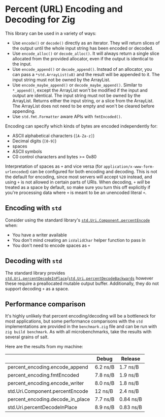 # Percent (URL) Encoding and Decoding for Zig

This library can be used in a variety of ways:

* Use `encode()` or `decode()` directly as an iterator.  They will return slices of the output until the whole input string has been encoded or decoded.
* Use `encode_alloc()` or `decode_alloc()`.  It will always return a single slice allocated from the provided allocator, even if the output is identical to the input.
* Use `encode_append()` or `decode_append()`.  Instead of an allocator, you can pass a `*std.ArrayList(u8)` and the result will be appended to it.  The input string must not be owned by the ArrayList.
* Use `encode_maybe_append()` or `decode_maybe_append()`.  Similar to `*_append()`, except the ArrayList won't be modified if the input and output are identical.  The input string must not be owned by the ArrayList.  Returns either the input string, or a slice from the ArrayList.  The ArrayList does not need to be empty and won't be cleared before appending.
* Use `std.fmt.Formatter` aware APIs with `fmtEncoded()`.

Encoding can specify which kinds of bytes are encoded independently for:
* ASCII alphabetical characters (`[A-Za-z]`)
* Decimal digits (`[0-9]`)
* spaces
* ASCII symbols
* C0 control characters and bytes >= 0x80

Interpretation of spaces as `+` and vice versa (for `application/x-www-form-urlencoded`) can be configured for both encoding and decoding.  This is not the default for encoding, since most servers will accept `%20` instead, and using `+` is not allowed in certain parts of URIs.  When decoding, `+` _will_ be treated as a space by default, so make sure you turn this off explicitly if you're processing data where `+` is meant to be an unencoded literal `+`.

## Encoding with `std`

Consider using the standard library's [`std.Uri.Component.percentEncode`](https://ziglang.org/documentation/master/std/#std.Uri.Component.percentEncode) when:
* You have a writer available
* You don't mind creating an `isValidChar` helper function to pass in
* You don't need to encode spaces as `+`

## Decoding with `std`

The standard library provides [`std.Uri.percentDecodeInPlace`](https://ziglang.org/documentation/master/std/#std.Uri.percentDecodeInPlace)/[`std.Uri.percentDecodeBackwards`](https://ziglang.org/documentation/master/std/#std.Uri.percentDecodeBackwards) however these require a preallocated mutable output buffer.  Additionally, they do not support decoding `+` as a space.

## Performance comparison

It's highly unlikely that percent encoding/decoding will be a bottleneck for most applications, but some performance comparisons with the `std` implementations are provided in the `benchmark.zig` file and can be run with `zig build benchmark`.  As with all microbenchmarks, take the results with several grains of salt.

Here are the results from my machine:

|                                  | Debug     | Release   |
| -------------------------------- | --------- | --------- |
| percent_encoding.encode_append   | 6.2 ns/B  | 1.7 ns/B  |
| percent_encoding.fmtEncoded      | 7.8 ns/B  | 1.9 ns/B  |
| percent_encoding.encode_writer   | 8.0 ns/B  | 1.8 ns/B  |
| std.Uri.Component.percentEncode  | 12 ns/B   | 2.4 ns/B  |
| percent_encoding.decode_in_place | 7.7 ns/B  | 0.84 ns/B |
| std.Uri.percentDecodeInPlace     | 8.9 ns/B  | 0.83 ns/B |
